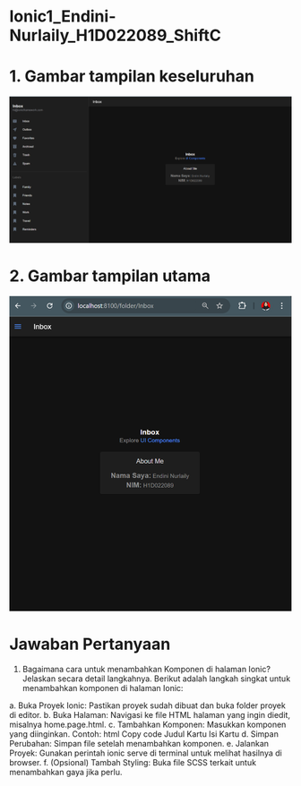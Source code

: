 # Ionic1_Endini-Nurlaily_H1D022089_ShiftC

# 1. Gambar tampilan keseluruhan
![Tampilan Keseluruhan](https://raw.githubusercontent.com/endiniii/Ionic1_Endini-Nurlaily_H1D022089_ShiftC/main/keseluruhan_homepage.png)

# 2. Gambar tampilan utama
![Tampilan Utama](https://raw.githubusercontent.com/endiniii/Ionic1_Endini-Nurlaily_H1D022089_ShiftC/main/home_page.png)

# Jawaban Pertanyaan
1. Bagaimana cara untuk menambahkan Komponen di halaman Ionic? Jelaskan secara detail langkahnya.
Berikut adalah langkah singkat untuk menambahkan komponen di halaman Ionic:

a. Buka Proyek Ionic: Pastikan proyek sudah dibuat dan buka folder proyek di editor.
b. Buka Halaman: Navigasi ke file HTML halaman yang ingin diedit, misalnya home.page.html.
c. Tambahkan Komponen: Masukkan komponen yang diinginkan. Contoh:
html
Copy code
<ion-card>
  <ion-card-header>
    <ion-card-title>Judul Kartu</ion-card-title>
  </ion-card-header>
  <ion-card-content>Isi Kartu</ion-card-content>
</ion-card>
d. Simpan Perubahan: Simpan file setelah menambahkan komponen.
e. Jalankan Proyek: Gunakan perintah ionic serve di terminal untuk melihat hasilnya di browser.
f. (Opsional) Tambah Styling: Buka file SCSS terkait untuk menambahkan gaya jika perlu.
